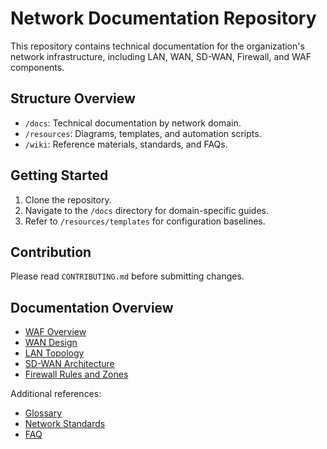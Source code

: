 # Network Documentation Repository

This repository contains technical documentation for the organization's network infrastructure, including LAN, WAN, SD-WAN, Firewall, and WAF components.

## Structure Overview
- `/docs`: Technical documentation by network domain.
- `/resources`: Diagrams, templates, and automation scripts.
- `/wiki`: Reference materials, standards, and FAQs.

## Getting Started
1. Clone the repository.
2. Navigate to the `/docs` directory for domain-specific guides.
3. Refer to `/resources/templates` for configuration baselines.

## Contribution
Please read `CONTRIBUTING.md` before submitting changes.
## Documentation Overview

- [WAF Overview](docs/WAF/overview.md)
- [WAN Design](docs/WAN/design.md)
- [LAN Topology](docs/LAN/topology.md)
- [SD-WAN Architecture](docs/SD-WAN/Network/docs/SD-WAN/architecture_SD-WAN.md)
- [Firewall Rules and Zones](docs/Firewall/rules-and-zones.md)

Additional references:
- [Glossary](wiki/glossary.md)
- [Network Standards](wiki/standards.md)
- [FAQ](wiki/faq.md)
